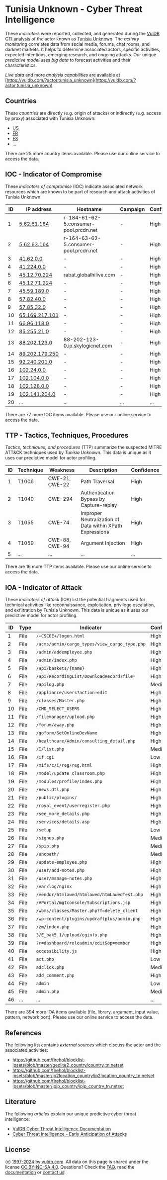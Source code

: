 # Tunisia Unknown - Cyber Threat Intelligence

These _indicators_ were reported, collected, and generated during the [VulDB CTI analysis](https://vuldb.com/?kb.cti) of the actor known as [Tunisia Unknown](https://vuldb.com/?actor.tunisia_unknown). The _activity monitoring_ correlates data from social media, forums, chat rooms, and darknet markets. It helps to determine associated actors, specific activities, expected intentions, emerging research, and ongoing attacks. Our unique _predictive model_ uses _big data_ to forecast activities and their characteristics.

_Live data_ and more _analysis capabilities_ are available at [https://vuldb.com/?actor.tunisia_unknown](https://vuldb.com/?actor.tunisia_unknown)

## Countries

These _countries_ are directly (e.g. origin of attacks) or indirectly (e.g. access by proxy) associated with Tunisia Unknown:

* [US](https://vuldb.com/?country.us)
* [FR](https://vuldb.com/?country.fr)
* [ES](https://vuldb.com/?country.es)
* ...

There are 25 more country items available. Please use our online service to access the data.

## IOC - Indicator of Compromise

These _indicators of compromise_ (IOC) indicate associated network resources which are known to be part of research and attack activities of Tunisia Unknown.

ID | IP address | Hostname | Campaign | Confidence
-- | ---------- | -------- | -------- | ----------
1 | [5.62.61.184](https://vuldb.com/?ip.5.62.61.184) | r-184-61-62-5.consumer-pool.prcdn.net | - | High
2 | [5.62.63.164](https://vuldb.com/?ip.5.62.63.164) | r-164-63-62-5.consumer-pool.prcdn.net | - | High
3 | [41.62.0.0](https://vuldb.com/?ip.41.62.0.0) | - | - | High
4 | [41.224.0.0](https://vuldb.com/?ip.41.224.0.0) | - | - | High
5 | [45.12.70.224](https://vuldb.com/?ip.45.12.70.224) | rabat.globalhilive.com | - | High
6 | [45.12.71.224](https://vuldb.com/?ip.45.12.71.224) | - | - | High
7 | [45.59.189.0](https://vuldb.com/?ip.45.59.189.0) | - | - | High
8 | [57.82.40.0](https://vuldb.com/?ip.57.82.40.0) | - | - | High
9 | [57.85.32.0](https://vuldb.com/?ip.57.85.32.0) | - | - | High
10 | [65.169.217.101](https://vuldb.com/?ip.65.169.217.101) | - | - | High
11 | [66.96.118.0](https://vuldb.com/?ip.66.96.118.0) | - | - | High
12 | [85.255.21.0](https://vuldb.com/?ip.85.255.21.0) | - | - | High
13 | [88.202.123.0](https://vuldb.com/?ip.88.202.123.0) | 88-202-123-0.ip.skylogicnet.com | - | High
14 | [89.202.179.250](https://vuldb.com/?ip.89.202.179.250) | - | - | High
15 | [92.240.201.0](https://vuldb.com/?ip.92.240.201.0) | - | - | High
16 | [102.24.0.0](https://vuldb.com/?ip.102.24.0.0) | - | - | High
17 | [102.104.0.0](https://vuldb.com/?ip.102.104.0.0) | - | - | High
18 | [102.128.0.0](https://vuldb.com/?ip.102.128.0.0) | - | - | High
19 | [102.141.204.0](https://vuldb.com/?ip.102.141.204.0) | - | - | High
20 | ... | ... | ... | ...

There are 77 more IOC items available. Please use our online service to access the data.

## TTP - Tactics, Techniques, Procedures

_Tactics, techniques, and procedures_ (TTP) summarize the suspected MITRE ATT&CK techniques used by _Tunisia Unknown_. This data is unique as it uses our predictive model for actor profiling.

ID | Technique | Weakness | Description | Confidence
-- | --------- | -------- | ----------- | ----------
1 | T1006 | CWE-21, CWE-22 | Path Traversal | High
2 | T1040 | CWE-294 | Authentication Bypass by Capture-replay | High
3 | T1055 | CWE-74 | Improper Neutralization of Data within XPath Expressions | High
4 | T1059 | CWE-88, CWE-94 | Argument Injection | High
5 | ... | ... | ... | ...

There are 16 more TTP items available. Please use our online service to access the data.

## IOA - Indicator of Attack

These _indicators of attack_ (IOA) list the potential fragments used for technical activities like reconnaissance, exploitation, privilege escalation, and exfiltration by Tunisia Unknown. This data is unique as it uses our predictive model for actor profiling.

ID | Type | Indicator | Confidence
-- | ---- | --------- | ----------
1 | File | `/+CSCOE+/logon.html` | High
2 | File | `/acms/admin/cargo_types/view_cargo_type.php` | High
3 | File | `/admin/addemployee.php` | High
4 | File | `/admin/index.php` | High
5 | File | `/api/baskets/{name}` | High
6 | File | `/api/RecordingList/DownloadRecord?file=` | High
7 | File | `/apilog.php` | Medium
8 | File | `/appliance/users?action=edit` | High
9 | File | `/classes/Master.php` | High
10 | File | `/CMD_SELECT_USERS` | High
11 | File | `/filemanager/upload.php` | High
12 | File | `/forum/away.php` | High
13 | File | `/goform/SetOnlineDevName` | High
14 | File | `/healthcare/Admin/consulting_detail.php` | High
15 | File | `/I/list.php` | Medium
16 | File | `/if.cgi` | Low
17 | File | `/mifs/c/i/reg/reg.html` | High
18 | File | `/model/update_classroom.php` | High
19 | File | `/modules/profile/index.php` | High
20 | File | `/news.dtl.php` | High
21 | File | `/public/plugins/` | High
22 | File | `/royal_event/userregister.php` | High
23 | File | `/see_more_details.php` | High
24 | File | `/services/details.asp` | High
25 | File | `/setup` | Low
26 | File | `/signup.php` | Medium
27 | File | `/spip.php` | Medium
28 | File | `/uncpath/` | Medium
29 | File | `/update-employee.php` | High
30 | File | `/user/add-notes.php` | High
31 | File | `/user/manage-notes.php` | High
32 | File | `/var/log/nginx` | High
33 | File | `/vendor/htmlawed/htmlawed/htmLawedTest.php` | High
34 | File | `/VPortal/mgtconsole/Subscriptions.jsp` | High
35 | File | `/wbms/classes/Master.php?f=delete_client` | High
36 | File | `/wp-content/plugins/updraftplus/admin.php` | High
37 | File | `/zm/index.php` | High
38 | File | `3/E_bak5.1/upload/eginfo.php` | High
39 | File | `?r=dashboard/roleadmin/edit&op=member` | High
40 | File | `accessibility.js` | High
41 | File | `act.php` | Low
42 | File | `adclick.php` | Medium
43 | File | `add_comment.php` | High
44 | File | `admin` | Low
45 | File | `admin.php` | Medium
46 | ... | ... | ...

There are 394 more IOA items available (file, library, argument, input value, pattern, network port). Please use our online service to access the data.

## References

The following list contains _external sources_ which discuss the actor and the associated activities:

* https://github.com/firehol/blocklist-ipsets/blob/master/geolite2_country/country_tn.netset
* https://github.com/firehol/blocklist-ipsets/blob/master/ip2location_country/ip2location_country_tn.netset
* https://github.com/firehol/blocklist-ipsets/blob/master/ipip_country/ipip_country_tn.netset

## Literature

The following _articles_ explain our unique predictive cyber threat intelligence:

* [VulDB Cyber Threat Intelligence Documentation](https://vuldb.com/?kb.cti)
* [Cyber Threat Intelligence - Early Anticipation of Attacks](https://www.scip.ch/en/?labs.20201022)

## License

(c) [1997-2024](https://vuldb.com/?kb.changelog) by [vuldb.com](https://vuldb.com/?kb.about). All data on this page is shared under the license [CC BY-NC-SA 4.0](https://creativecommons.org/licenses/by-nc-sa/4.0/). Questions? Check the [FAQ](https://vuldb.com/?kb.faq), read the [documentation](https://vuldb.com/?kb) or [contact us](https://vuldb.com/?contact)!
